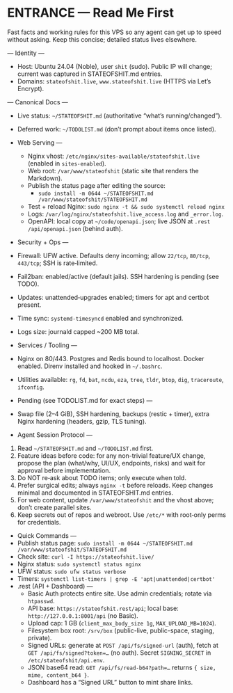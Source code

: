 # ENTRANCE — Read Me First

Fast facts and working rules for this VPS so any agent can get up to speed without asking. Keep this concise; detailed status lives elsewhere.

— Identity —
- Host: Ubuntu 24.04 (Noble), user `shit` (sudo). Public IP will change; current was captured in STATEOFSHIT.md entries.
- Domains: `stateofshit.live`, `www.stateofshit.live` (HTTPS via Let’s Encrypt).

— Canonical Docs —
- Live status: `~/STATEOFSHIT.md` (authoritative “what’s running/changed”).
- Deferred work: `~/TODOLIST.md` (don’t prompt about items once listed).

- Web Serving —
  - Nginx vhost: `/etc/nginx/sites-available/stateofshit.live` (enabled in `sites-enabled`).
  - Web root: `/var/www/stateofshit` (static site that renders the Markdown).
  - Publish the status page after editing the source:
    - `sudo install -m 0644 ~/STATEOFSHIT.md /var/www/stateofshit/STATEOFSHIT.md`
  - Test + reload Nginx: `sudo nginx -t && sudo systemctl reload nginx`
  - Logs: `/var/log/nginx/stateofshit.live_access.log` and `_error.log`.
  - OpenAPI: local copy at `~/code/openapi.json`; live JSON at `.rest` `/api/openapi.json` (behind auth).

- Security + Ops —
- Firewall: UFW active. Defaults deny incoming; allow `22/tcp`, `80/tcp`, `443/tcp`; SSH is rate‑limited.
- Fail2ban: enabled/active (default jails). SSH hardening is pending (see TODO).
- Updates: unattended‑upgrades enabled; timers for apt and certbot present.
- Time sync: `systemd-timesyncd` enabled and synchronized.
- Logs size: journald capped ~200 MB total.

- Services / Tooling —
- Nginx on 80/443. Postgres and Redis bound to localhost. Docker enabled. Direnv installed and hooked in `~/.bashrc`.
- Utilities available: `rg`, `fd`, `bat`, `ncdu`, `eza`, `tree`, `tldr`, `btop`, `dig`, `traceroute`, `ifconfig`.

- Pending (see TODOLIST.md for exact steps) —
- Swap file (2–4 GiB), SSH hardening, backups (restic + timer), extra Nginx hardening (headers, gzip, TLS tuning).

- Agent Session Protocol —
1) Read `~/STATEOFSHIT.md` and `~/TODOLIST.md` first.
2) Feature ideas before code: for any non-trivial feature/UX change, propose the plan (what/why, UI/UX, endpoints, risks) and wait for approval before implementation.
3) Do NOT re‑ask about TODO items; only execute when told.
4) Prefer surgical edits; always `nginx -t` before reloads. Keep changes minimal and documented in STATEOFSHIT.md entries.
5) For web content, update `/var/www/stateofshit` and the vhost above; don’t create parallel sites.
6) Keep secrets out of repos and webroot. Use `/etc/*` with root‑only perms for credentials.

- Quick Commands —
- Publish status page: `sudo install -m 0644 ~/STATEOFSHIT.md /var/www/stateofshit/STATEOFSHIT.md`
- Check site: `curl -I https://stateofshit.live/`
- Nginx status: `sudo systemctl status nginx`
- UFW status: `sudo ufw status verbose`
- Timers: `systemctl list-timers | grep -E 'apt|unattended|certbot'`
- .rest (API + Dashboard) —
  - Basic Auth protects entire site. Use admin credentials; rotate via `htpasswd`.
  - API base: `https://stateofshit.rest/api`; local base: `http://127.0.0.1:8001/api` (no Basic).
  - Upload cap: 1 GB (`client_max_body_size 1g`, `MAX_UPLOAD_MB=1024`).
  - Filesystem box root: `/srv/box` (public-live, public-space, staging, private).
  - Signed URLs: generate at `POST /api/fs/signed-url` (auth), fetch at `GET /api/fs/signed?token=…` (no auth). Secret `SIGNING_SECRET` in `/etc/stateofshit/api.env`.
  - JSON base64 read: `GET /api/fs/read-b64?path=…` returns `{ size, mime, content_b64 }`.
  - Dashboard has a “Signed URL” button to mint share links.
